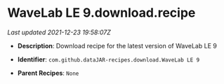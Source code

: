 # WaveLab LE 9.download.recipe

_Last updated 2021-12-23 19:58:07Z_

- **Description**: Download recipe for the latest version of WaveLab LE 9

- **Identifier**: `com.github.dataJAR-recipes.download.WaveLab LE 9`

- **Parent Recipes**: `None`